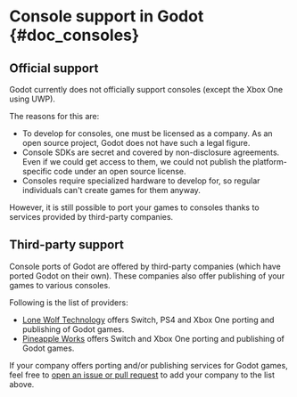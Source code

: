 Console support in Godot {#doc_consoles}
========================

Official support
----------------

Godot currently does not officially support consoles (except the Xbox
One using UWP).

The reasons for this are:

-   To develop for consoles, one must be licensed as a company. As an
    open source project, Godot does not have such a legal figure.
-   Console SDKs are secret and covered by non-disclosure agreements.
    Even if we could get access to them, we could not publish the
    platform-specific code under an open source license.
-   Consoles require specialized hardware to develop for, so regular
    individuals can\'t create games for them anyway.

However, it is still possible to port your games to consoles thanks to
services provided by third-party companies.

Third-party support
-------------------

Console ports of Godot are offered by third-party companies (which have
ported Godot on their own). These companies also offer publishing of
your games to various consoles.

Following is the list of providers:

-   [Lone Wolf Technology](http://www.lonewolftechnology.com/) offers
    Switch, PS4 and Xbox One porting and publishing of Godot games.
-   [Pineapple Works](https://pineapple.works/) offers Switch and Xbox
    One porting and publishing of Godot games.

If your company offers porting and/or publishing services for Godot
games, feel free to [open an issue or pull
request](https://github.com/godotengine/godot-docs) to add your company
to the list above.
